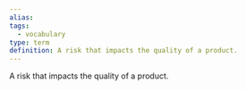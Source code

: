 ```yaml
---
alias: 
tags:
  - vocabulary
type: term
definition: A risk that impacts the quality of a product.
---
```


A risk that impacts the quality of a product.